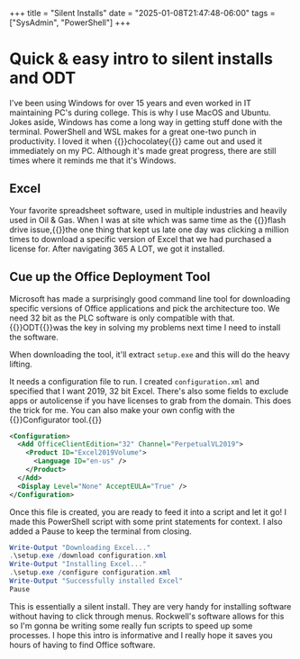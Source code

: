 +++
title = "Silent Installs"
date = "2025-01-08T21:47:48-06:00"
tags = ["SysAdmin", "PowerShell"]
+++

# Quick & easy intro to silent installs and ODT

I've been using Windows for over 15 years and even worked in IT maintaining PC's during college. This is why I use MacOS and Ubuntu. Jokes aside, Windows has come a long way in getting stuff done with the terminal. PowerShell and WSL makes for a great one-two punch in productivity. I loved it when 
{{<link href="https://chocolatey.org/">}}chocolatey{{</link>}} came out and used it immediately on my PC. Although it's made great progress, there are still times where it reminds me that it's Windows. 

## Excel 

Your favorite spreadsheet software, used in multiple industries and heavily used in Oil & Gas. When I was at site which was same time as the {{<link href="./ntfs-save.md">}}flash drive issue,{{</link>}}the one thing that kept us late one day was clicking a million times to download a specific version of Excel that we had purchased a license for. After navigating 365 A LOT, we got it installed. 

## Cue up the Office Deployment Tool

Microsoft has made a surprisingly good command line tool for downloading specific versions of Office applications and pick the architecture too. We need 32 bit as the PLC software is only compatible with that. {{<link href="https://www.microsoft.com/en-us/download/details.aspx?id=49117">}}ODT{{</link>}}was the key in solving my problems next time I need to install the software. 

When downloading the tool, it'll extract `setup.exe` and this will do the heavy lifting. 

It needs a configuration file to run. I created `configuration.xml` and specified that I want 2019, 32 bit Excel. There's also some fields to exclude apps or autolicense if you have licenses to grab from the domain. This does the trick for me. You can also make your own config with the 
{{<link href="https://config.office.com/deploymentsettings">}}Configurator tool.{{</link>}}


```xml
<Configuration>
  <Add OfficeClientEdition="32" Channel="PerpetualVL2019">
    <Product ID="Excel2019Volume">
      <Language ID="en-us" />
    </Product>
  </Add>
  <Display Level="None" AcceptEULA="True" />
</Configuration>
```

Once this file is created, you are ready to feed it into a script and let it go! I made this PowerShell script with some print statements for context. I also added a Pause to keep the terminal from closing. 

```PowerShell
Write-Output "Downloading Excel..."
.\setup.exe /download configuration.xml
Write-Output "Installing Excel..."
.\setup.exe /configure configuration.xml
Write-Output "Successfully installed Excel"
Pause
```

This is essentially a silent install. They are very handy for installing software without having to click through menus. Rockwell's software allows for this so I'm gonna be writing some really fun scripts to speed up some processes. I hope this intro is informative and I really hope it saves you hours of having to find Office software. 

